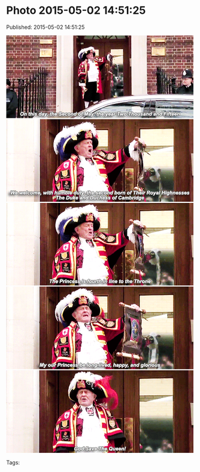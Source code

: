 
# Photo 2015-05-02 14:51:25

Published: 2015-05-02 14:51:25

![](117940653837-0.gif)
![](117940653837-1.gif)
![](117940653837-2.gif)
![](117940653837-3.gif)
![](117940653837-4.gif)

Tags: 
